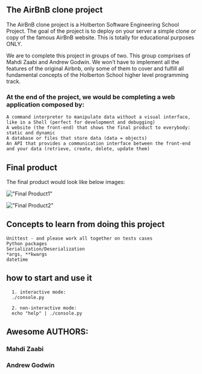 ## The AirBnB clone project

The AirBnB clone project is a Holberton Software Engineering School Project. The goal of the project is to deploy on your server a simple clone or copy of the famous AirBnB website. This is totally for educational purposes ONLY.

We are to complete this project in groups of two. This group comprises of Mahdi Zaabi and Andrew Godwin. We won’t have to implement all the features of the original Airbnb, only some of them to cover and fulfill all fundamental concepts of the Holberton School higher level programming track.

### At the end of the project, we would be completing a web application composed by:

    A command interpreter to manipulate data without a visual interface, like in a Shell (perfect for development and debugging)
    A website (the front-end) that shows the final product to everybody: static and dynamic
    A database or files that store data (data = objects)
    An API that provides a communication interface between the front-end and your data (retrieve, create, delete, update them)
    
## Final product
The final product would look like below images:
    
!["Final Product1"](https://s3.amazonaws.com/intranet-projects-files/holbertonschool-higher-level_programming+/268/8-index.png)

!["Final Product2"](https://s3.amazonaws.com/intranet-projects-files/holbertonschool-higher-level_programming+/268/100-index.png)


## Concepts to learn from doing this project

    Unittest - and please work all together on tests cases
    Python packages
    Serialization/Deserialization
    *args, **kwargs
    datetime

##    how to start and use it
	  1. interactive mode: 
	  ./console.py
	  
	  2. non-interactive mode: 
	  echo "help" | ./console.py



## Awesome AUTHORS:
### Mahdi Zaabi
### Andrew Godwin
